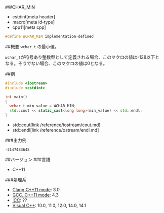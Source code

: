 #WCHAR_MIN
* cstdint[meta header]
* macro[meta id-type]
* cpp11[meta cpp]

```cpp
#define WCHAR_MIN implementation-defined
```

##概要
`wchar_t` の最小値。

`wchar_t`が符号あり整数型として定義される場合、このマクロの値は-128以下となる。そうでない場合、このマクロの値は0となる。

##例
```cpp
#include <iostream>
#include <cstdint>

int main()
{
  wchar_t min_value = WCHAR_MIN;
  std::cout << static_cast<long long>(min_value) << std::endl;
}
```
* std::cout[link /reference/iostream/cout.md]
* std::endl[link /reference/ostream/endl.md]


###出力例
```
-2147483648
```


##バージョン
###言語
- C++11

###処理系
- [Clang C++11 mode](/implementation.md#clang): 3.0
- [GCC, C++11 mode](/implementation.md#gcc): 4.3
- [ICC](/implementation.md#icc): ??
- [Visual C++](/implementation.md#visual_cpp): 10.0, 11.0, 12.0, 14.0, 14.1

